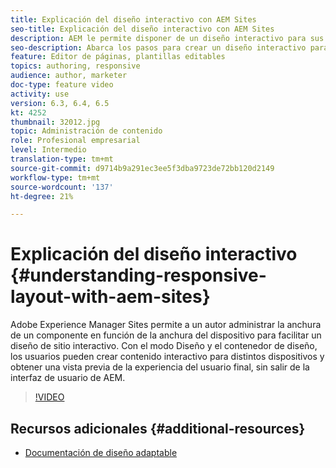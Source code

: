 ```yaml
---
title: Explicación del diseño interactivo con AEM Sites
seo-title: Explicación del diseño interactivo con AEM Sites
description: AEM le permite disponer de un diseño interactivo para sus páginas mediante el uso del componente Contenedor de diseño. Con el diseño interactivo, los autores de contenido pueden crear contenido interactivo para distintos dispositivos y previsualizar la experiencia del usuario final en AEM.
seo-description: Abarca los pasos para crear un diseño interactivo para diferentes dispositivos
feature: Editor de páginas, plantillas editables
topics: authoring, responsive
audience: author, marketer
doc-type: feature video
activity: use
version: 6.3, 6.4, 6.5
kt: 4252
thumbnail: 32012.jpg
topic: Administración de contenido
role: Profesional empresarial
level: Intermedio
translation-type: tm+mt
source-git-commit: d9714b9a291ec3ee5f3dba9723de72bb120d2149
workflow-type: tm+mt
source-wordcount: '137'
ht-degree: 21%

---
```



# Explicación del diseño interactivo {#understanding-responsive-layout-with-aem-sites}

Adobe Experience Manager Sites permite a un autor administrar la anchura de un componente en función de la anchura del dispositivo para facilitar un diseño de sitio interactivo. Con el modo Diseño y el contenedor de diseño, los usuarios pueden crear contenido interactivo para distintos dispositivos y obtener una vista previa de la experiencia del usuario final, sin salir de la interfaz de usuario de AEM.

>[!VIDEO](https://video.tv.adobe.com/v/32012?quality=12&learn=on)

## Recursos adicionales {#additional-resources}

* [Documentación de diseño adaptable](https://docs.adobe.com/content/help/es-ES/experience-manager-65/authoring/siteandpage/responsive-layout.html)
